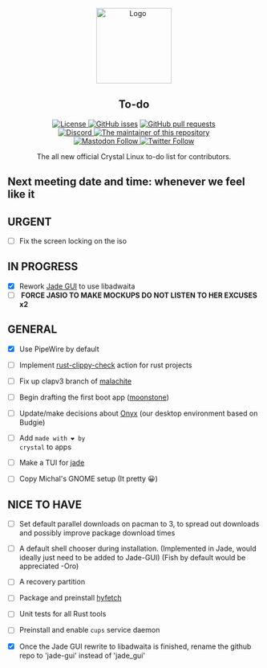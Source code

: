 <p align="center">
  <a href="https://github.com/crystal-linux/todo/">
    <img src="https://getcryst.al/site/assets/other/icon-todo.png" alt="Logo" width="150" height="150">
  </a>
</p>

<h2 align="center">To-do</h2>

<p align="center">
    <a href="https://github.com/crystal-linux/.github/blob/main/LICENSE"><img src="https://img.shields.io/badge/License-GPL--3.0-blue.svg" alt="License">
    <a href="https://github/crystal-linux/todo"><img alt="GitHub isses" src="https://img.shields.io/github/issues-raw/crystal-linux/todo"></a>
    <a href="https://github/crystal-linux/todo"><img alt="GitHub pull requests" src="https://img.shields.io/github/issues-pr-raw/crystal-linux/todo"></a><br>
    <a href="https://discord.gg/hYJgu8K5aA"><img alt="Discord" src="https://img.shields.io/discord/825473796227858482?color=blue&label=Discord&logo=Discord&logoColor=white"> </a>
   <a href="https://github.com/hericiumvevo"> <img src="https://img.shields.io/badge/Maintainer-@hericiumvevo-brightgreen" alt="The maintainer of this repository" href="https://github.com/hericiumvevo"></a><br>
    <a href="https://fosstodon.org/@crystal_linux"><img alt="Mastodon Follow" src="https://img.shields.io/mastodon/follow/108618426259408142?domain=https%3A%2F%2Ffosstodon.org">
    <a href="https://twitter.com/crystal_linux"><img alt="Twitter Follow" src="https://img.shields.io/twitter/follow/crystal_linux"></a>
</p>



<p align="center"> 
The all new official Crystal Linux to-do list for contributors.
</p>

<h2> Next meeting date and time: whenever we feel like it 

<h2> URGENT</h2>

- [ ] Fix the screen locking on the iso

<h2> IN PROGRESS</h2>

- [x] Rework <a href="https://github.com/crystal-linux/jade_gui">Jade GUI</a> to use libadwaita<br>
- [ ] <b> FORCE JASIO TO MAKE MOCKUPS DO NOT LISTEN TO HER EXCUSES x2</b>

<h2> GENERAL</h2>

- [x] Use PipeWire by default<br>
- [ ] Implement <a href="https://github.com/marketplace/actions/rust-clippy-check">rust-clippy-check</a> action for rust projects<br>
- [ ] Fix up clapv3 branch of <a href="https://github.com/crystal-linux/malachite">malachite</a><br>
- [ ] Begin drafting the first boot app (<a href="https://github.com/crystal-linux/moonstone">moonstone</a>)<br>
- [ ] Update/make decisions about <a href="https://github.com/crystal-linux/onyx">Onyx</a> (our desktop environment based on Budgie)<br>
- [ ] Add <code>made with ❤️ by crystal</code> to apps<br>
- [ ] Make a TUI for <a href="https://github.com/crystal-linux/jade">jade</a><br>
- [ ] Copy Michal's GNOME setup (It pretty 😀)<br>


<h2> NICE TO HAVE</h2>

- [ ] Set default parallel downloads on pacman to 3, to spread out downloads and possibly improve package download times<br>
- [ ] A default shell chooser during installation. (Implemented in Jade, would ideally just need to be added to Jade-GUI) (Fish by default would be appreciated -Oro) <br>
- [ ] A recovery partition<br>
- [ ] Package and preinstall <a href="https://github.com/hykilpikonna/hyfetch">hyfetch</a><br>
- [ ] Unit tests for all Rust tools<br>
- [ ] Preinstall and enable `cups` service daemon<br>
- [x] Once the Jade GUI rewrite to libadwaita is finished, rename the github repo to 'jade-gui' instead of 'jade_gui'

